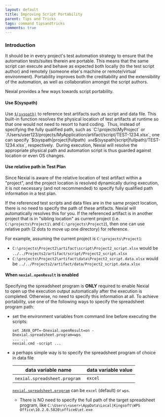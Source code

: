 ```yaml
---
layout: default
title: Improving Script Portability
parent: Tips and Tricks
tags: command tipsandtricks
comments: true
---
```



### Introduction
It should be in every project's test automation strategy to ensure that the automation tests/suites therein are 
portable.  This means that the same script can execute and behave as expected both locally (to the test script author)
and remotely (someone else's machine or remote/virtual environment).  Portability improves both the creditability and
the extensibility of the automation, as well as collaboration amongst the script authors.

Nexial provides a few ways towards script portability.


#### Use $(syspath)
Use [`$(syspath)`](../functions/$(syspath)) to reference test artifacts such as script and data file. This 
built-in function resolves the physical location of test artifacts at runtime so that one would not need to resort to 
hard coding.  Thus, instead of specifying the fully qualified path, such as `C:\projects\MyProject` or 
`/Users/user123/projects/MyApplication/artifact/script/TEST-1234.xlsx`, one can specify `$(syspath|project|fullpath)` 
and `$(syspath|script|fullpath)/TEST-1234.xlsx`, respectively.  During execution, Nexial will resolve the appropriate 
physical path and automation script is thus guarded against location or even OS changes.


#### Use relative path in Test Plan
Since Nexial is aware of the relative location of test artifact within a "project", and the project location is resolved
dynamically during execution, it is not necessary (and not recommended) to specify fully qualified path information
in a test plan.

If the referenced test scripts and data files are in the same project location, there is no need to specify the 
path of these artifacts. Nexial will automatically resolves this for you.  If the referenced artifact is in another 
project that is in "sibling location" as current project (i.e.  `C:\projects\Project1\` and `C:\projects\Project2`),
then one can use relative path (2 dots to move up one directory) for reference.

For example, assuming the current project is `C:\projects\Project1`:

- `C:\projects\Project2\artifact\script\Project2_script.xlsx` would be 
  `../../Projects2/artifact/script/Project2_script.xlsx`
- `C:\projects\Project2\artifact\data\Project2_script.data.xlsx` would be 
  `../../Projects2/artifact/data/Project2_script.data.xlsx`


#### When `nexial.openResult` is enabled
Specifying the spreadsheet program is **ONLY** required to enable Nexial to open up the execution output automatically 
after the execution is completed. Otherwise, no need to specify this information at all. To achieve portability, 
use one of the following ways to specify the spreadsheet program path:  

- set the environment variables from command line before executing the scripts:<br/>
  ```
  set JAVA_OPT=-Dnexial.openResult=on -Dnexial.spreadsheet.program=wps
  ... ...
  nexial.cmd -script ...
  ```

- a perhaps simple way is to specify the spreadsheet program of choice in data file<br/>

  | data variable name          | data variable value |
  | --------------------------- | ------------------- |
  |`nexial.spreadsheet.program` | `excel`             |
  
  [`nexial.spreadsheet.program`](../systemvars/index#nexial.spreadsheet.program) can be `excel` (default) or `wps`.

  - There is NO need to specify the full path of the target spreadsheet program, like
    `C:\Users\<user>\AppData\Local|Kingsoft\WPS Office\10.2.0.5820\office6\et.exe`
